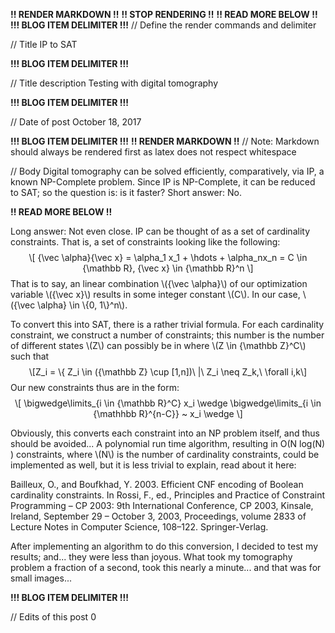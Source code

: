 **!! RENDER MARKDOWN !!**
**!! STOP RENDERING !!**
**!! READ MORE BELOW !!**
**!!! BLOG ITEM DELIMITER !!!**
// Define the render commands and delimiter

// Title
IP to SAT

**!!! BLOG ITEM DELIMITER !!!**

// Title description
Testing with digital tomography

**!!! BLOG ITEM DELIMITER !!!**

// Date of post 
October 18, 2017

**!!! BLOG ITEM DELIMITER !!!**
**!! RENDER MARKDOWN !!**
// Note: Markdown should always be rendered first as latex does not respect whitespace

// Body
Digital tomography can be solved efficiently, comparatively, via IP, a known NP-Complete problem. Since IP is NP-Complete, it can be reduced to SAT; so the question is: is it faster? Short answer: No. 

**!! READ MORE BELOW !!**

<p>Long answer: Not even close. IP can be thought of as a set of cardinality constraints. That is, a set of constraints looking like the following: <span class="math display">\[ {\vec \alpha}{\vec x} = \alpha_1 x_1 + \hdots + \alpha_nx_n = C \in {\mathbb R}, {\vec x} \in {\mathbb R}^n \]</span> That is to say, an linear combination <span class="math inline">\({\vec \alpha}\)</span> of our optimization variable <span class="math inline">\({\vec x}\)</span> results in some integer constant <span class="math inline">\(C\)</span>. In our case, <span class="math inline">\({\vec \alpha} \in \{0, 1\}^n\)</span>.</p>
<p>To convert this into SAT, there is a rather trivial formula. For each cardinality constraint, we construct a number of constraints; this number is the number of different states <span class="math inline">\(Z\)</span> can possibly be in where <span class="math inline">\(Z \in {\mathbb Z}^C\)</span> such that <span class="math display">\[Z_i = \{ Z_i \in ({\mathbb Z} \cup [1,n])\ |\ Z_i \neq Z_k,\ \forall i,k\]</span> Our new constraints thus are in the form: <span class="math display">\[ \bigwedge\limits_{i \in {\mathbb R}^C} x_i \wedge \bigwedge\limits_{i \in {\mathhbb R}^{n-C}} ~ x_i \wedge \]</span></p>
<p>Obviously, this converts each constraint into an NP problem itself, and thus should be avoided... A polynomial run time algorithm, resulting in O(N log(N) ) constraints, where <span class="math inline">\(N\)</span> is the number of cardinality constraints, could be implemented as well, but it is less trivial to explain, read about it here:</p>

Bailleux, O., and Boufkhad, Y. 2003. Efficient CNF encoding of Boolean cardinality constraints. In Rossi, F., ed., Principles and Practice of Constraint Programming – CP 2003: 9th International Conference, CP 2003, Kinsale, Ireland, September 29 – October 3, 2003, Proceedings, volume 2833 of Lecture Notes in Computer Science, 108–122. Springer-Verlag. 

After implementing an algorithm to do this conversion, I decided to test my results; and... they were less than joyous. What took my tomography problem a fraction of a second, took this nearly a minute... and that was for small images...

**!!! BLOG ITEM DELIMITER !!!**

// Edits of this post
0

